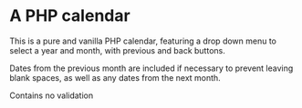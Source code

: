 # A PHP calendar

This is a pure and vanilla PHP calendar, featuring a drop down menu to select a year and month, with previous and back buttons.

Dates from the previous month are included if necessary to prevent leaving blank spaces, as well as any dates from the next month.

Contains no validation 
